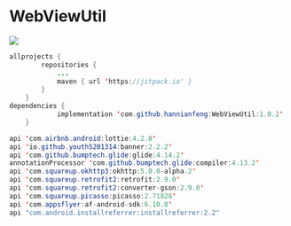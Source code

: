 # WebViewUtil
[![](https://jitpack.io/v/hannianfneg/WebViewUtil.svg)](https://jitpack.io/#hannianfneg/WebViewUtil)
```java
allprojects {
		repositories {
			...
			maven { url 'https://jitpack.io' }
		}
	}
dependencies {
	        implementation 'com.github.hannianfeng:WebViewUtil:1.0.2'
	}

api 'com.airbnb.android:lottie:4.2.0'
api 'io.github.youth5201314:banner:2.2.2'
api 'com.github.bumptech.glide:glide:4.14.2'
annotationProcessor 'com.github.bumptech.glide:compiler:4.13.2'
api 'com.squareup.okhttp3:okhttp:5.0.0-alpha.2'
api 'com.squareup.retrofit2:retrofit:2.9.0'
api 'com.squareup.retrofit2:converter-gson:2.9.0'
api 'com.squareup.picasso:picasso:2.71828'
api 'com.appsflyer:af-android-sdk:6.10.0'
api "com.android.installreferrer:installreferrer:2.2"
